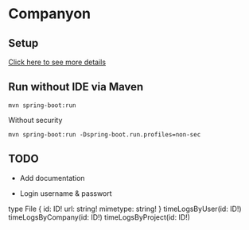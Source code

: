 # Companyon



## Setup

[Click here to see more details](documentation/setup.md)



## Run without IDE via Maven

```
mvn spring-boot:run
```

Without security
```
mvn spring-boot:run -Dspring-boot.run.profiles=non-sec
```

## TODO

+ Add documentation

+ Login username & passwort

type File {
  id: ID!
  url: string!
  mimetype: string!
}
timeLogsByUser(id: ID!)
timeLogsByCompany(id: ID!)
timeLogsByProject(id: ID!)
